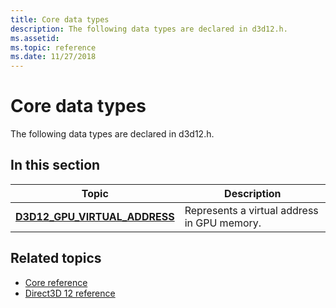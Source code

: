 ```yaml
---
title: Core data types
description: The following data types are declared in d3d12.h.
ms.assetid: 
ms.topic: reference
ms.date: 11/27/2018
---
```


# Core data types

The following data types are declared in d3d12.h.

## In this section

| Topic | Description |
|-|-|
| [**D3D12_GPU_VIRTUAL_ADDRESS**](d3d12_gpu_virtual_address.md) | Represents a virtual address in GPU memory. |

## Related topics

* [Core reference](direct3d-12-core-reference.md)
* [Direct3D 12 reference](direct3d-12-reference.md)

